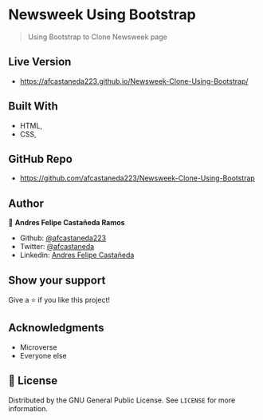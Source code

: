 # Newsweek Using Bootstrap

> Using Bootstrap to Clone Newsweek page

## Live Version

- https://afcastaneda223.github.io/Newsweek-Clone-Using-Bootstrap/


## Built With

- HTML,
- CSS,

## GitHub Repo

- https://github.com/afcastaneda223/Newsweek-Clone-Using-Bootstrap


## Author

👤 **Andres Felipe Castañeda Ramos**

- Github: [@afcastaneda223](https://github.com/afcastaneda223)
- Twitter: [@afcastaneda](https://twitter.com/afcastaneda)
- Linkedin: [Andres Felipe Castañeda](www.linkedin.com/in/andres-castaneda223)


## Show your support

Give a ⭐️ if you like this project!

## Acknowledgments

- Microverse
- Everyone else

## 📝 License

Distributed by the GNU General Public License. See `LICENSE` for more information.
